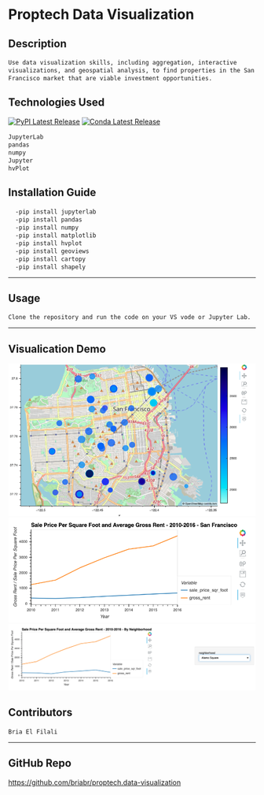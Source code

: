 # Proptech Data Visualization 

## Description
```
Use data visualization skills, including aggregation, interactive visualizations, and geospatial analysis, to find properties in the San Francisco market that are viable investment opportunities.
```

## Technologies Used 
[![PyPI Latest Release](https://img.shields.io/pypi/v/pandas.svg)](https://pypi.org/project/pandas/)
[![Conda Latest Release](https://anaconda.org/conda-forge/pandas/badges/version.svg)](https://anaconda.org/anaconda/pandas/)

```
JupyterLab 
pandas
numpy 
Jupyter
hvPlot
``` 
## Installation Guide
```
  -pip install jupyterlab
  -pip install pandas
  -pip install numpy
  -pip install matplotlib
  -pip install hvplot
  -pip install geoviews
  -pip install cartopy
  -pip install shapely
  ```
  ---

## Usage
```
Clone the repository and run the code on your VS vode or Jupyter Lab.
```
---

## Visualication Demo
![](./Images/6-4-geoviews-plot.png)
![](./Images/avg-sale-px-sq-foot-gross-rent.png)
![](./Images/pricing-info-by-neighborhood.png)

## Contributors
```
Bria El Filali
```
---

## GitHub Repo
https://github.com/briabr/proptech.data-visualization





 